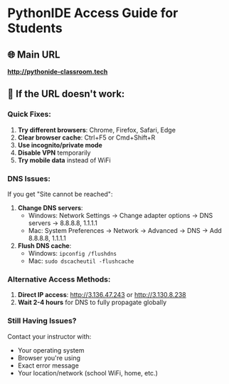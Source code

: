 # PythonIDE Access Guide for Students

## 🌐 Main URL
**http://pythonide-classroom.tech**

## 🔧 If the URL doesn't work:

### Quick Fixes:
1. **Try different browsers**: Chrome, Firefox, Safari, Edge
2. **Clear browser cache**: Ctrl+F5 or Cmd+Shift+R
3. **Use incognito/private mode**
4. **Disable VPN** temporarily
5. **Try mobile data** instead of WiFi

### DNS Issues:
If you get "Site cannot be reached":
1. **Change DNS servers**:
   - Windows: Network Settings → Change adapter options → DNS servers → 8.8.8.8, 1.1.1.1
   - Mac: System Preferences → Network → Advanced → DNS → Add 8.8.8.8, 1.1.1.1
2. **Flush DNS cache**:
   - Windows: `ipconfig /flushdns`
   - Mac: `sudo dscacheutil -flushcache`

### Alternative Access Methods:
1. **Direct IP access**: http://3.136.47.243 or http://3.130.8.238
2. **Wait 2-4 hours** for DNS to fully propagate globally

### Still Having Issues?
Contact your instructor with:
- Your operating system
- Browser you're using
- Exact error message
- Your location/network (school WiFi, home, etc.)
